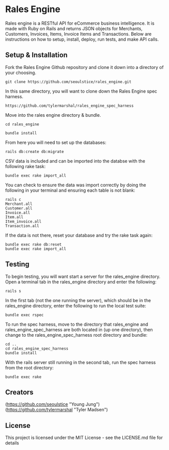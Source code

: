 # Rales Engine

Rales engine is a RESTful API for eCommerce business intelligence. It is made with Ruby on Rails and returns JSON objects for Merchants, Customers, Invoices, Items, Invoice Items and Transactions. Below are instructions on how to setup, install, deploy, run tests, and make API calls.

## Setup & Installation

Fork the Rales Engine Github repository and clone it down into a directory of your choosing.

```
git clone https://github.com/seoulstice/rales_engine.git
```

In this same directory, you will want to clone down the Rales Engine spec harness.

```
https://github.com/tylermarshal/rales_engine_spec_harness
```

Move into the rales engine directory & bundle.

```
cd rales_engine
```
```
bundle install
```

From here you will need to set up the databases:

```
rails db:create db:migrate
```

CSV data is included and can be imported into the databse with the following rake task:

```
bundle exec rake import_all
```

You can check to ensure the data was import correctly by doing the following in your terminal and ensuring each table is not blank:

```
rails c
Merchant.all
Customer.all
Invoice.all
Item.all
Item_invoice.all
Transaction.all
```

If the data is not there, reset your database and try the rake task again:

```
bundle exec rake db:reset
bundle exec rake import_all
```

## Testing

To begin testing, you will want start a server for the rales_engine directory. Open a terminal tab in the rales_engine directory and enter the following:

```
rails s
```

In the first tab (not the one running the server), which should be in the rales_engine directory, enter the following to run the local test suite:

```
bundle exec rspec
```

To run the spec harness, move to the directory that rales_engine and rales_engine_spec_harness are both located in (up one directory), then change to the rales_engine_spec_harness root directory and bundle:

```
cd ..
cd rales_engine_spec_harness
bundle install
```

With the rails server still running in the second tab, run the spec harness from the root directory:

```
bundle exec rake
```

## Creators
(https://github.com/seoulstice "Young Jung")
(https://github.com/tylermarshal "Tyler Madsen")

## License
This project is licensed under the MIT License - see the LICENSE.md file for details

